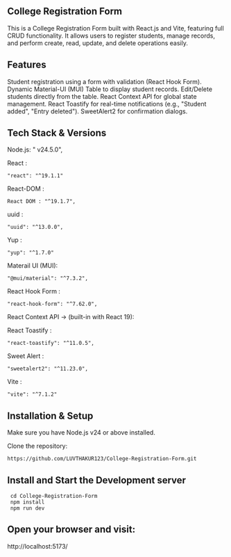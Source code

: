 ## College Registration Form

This is a College Registration Form built with React.js and Vite, featuring full CRUD functionality.
It allows users to register students, manage records, and perform create, read, update, and delete operations easily.

## Features

Student registration using a form with validation (React Hook Form).
Dynamic Material-UI (MUI) Table to display student records.
Edit/Delete students directly from the table.
React Context API for global state management.
React Toastify for real-time notifications (e.g., "Student added", "Entry deleted").
SweetAlert2 for confirmation dialogs.


 ## Tech Stack & Versions

  Node.js: " v24.5.0",


  React :
 
    "react": "^19.1.1"

 React-DOM :   

    React DOM : "^19.1.7",

  uuid :
         
    "uuid": "^13.0.0",

  Yup :
           
    "yup": "^1.7.0"
     
 Materail UI (MUI):     
  
    "@mui/material": "^7.3.2",
 React Hook Form :   

    "react-hook-form": "^7.62.0",

React Context API → (built-in with React 19):

React Toastify :
    
    "react-toastify": "^11.0.5",
Sweet Alert :

    "sweetalert2": "^11.23.0",

Vite :
       
    "vite": "^7.1.2"

## Installation & Setup

Make sure you have Node.js v24  or above installed.

Clone the repository: 

    https://github.com/LUVTHAKUR123/College-Registration-Form.git



## Install and Start the Development server

     cd College-Registration-Form
     npm install
     npm run dev

##  Open your browser and visit:

  http://localhost:5173/
